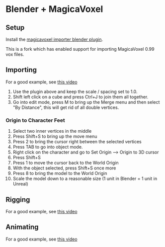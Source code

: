 # Blender + MagicaVoxel

## Setup

Install the [magicavoxel importer blender plugin](https://github.com/well-known-game-studio/magicavoxel-vox-importer).

This is a fork which has enabled support for importing MagicaVoxel 0.99 vox
files.

## Importing

For a good example, see [this video](https://www.youtube.com/watch?v=YB1k6-QR7xc)

1. Use the plugin above and keep the scale / spacing set to 1.0.
2. Shift left click on a cube and press Ctrl+J to join them all together.
3. Go into edit mode, press M to bring up the Merge menu and then select "By
   Distance", this will get rid of all double vertices.

### Origin to Character Feet

1. Select two inner vertices in the middle
2. Press Shift+S to bring up the move menu
3. Press 2 to bring the cursor right between the selected vertices
4. Press TAB to go into object mode.
5. Right click on the character and go to Set Origin --> Origin to 3D cursor
6. Press Shift+S
7. Press 1 to move the cursor back to the World Origin
8. With the object selected, press Shift+S once more
9. Press 8 to bring the model to the World Origin
10. Scale the model down to a reasonable size (1 unit in Blender = 1 unit in
    Unreal)

## Rigging

For a good example, see [this video](https://www.youtube.com/watch?v=SHNDQaF2ae4&t=0s)

## Animating

For a good example, see [this video](https://www.youtube.com/watch?v=ZHpleRn9q3o&t=0s)
